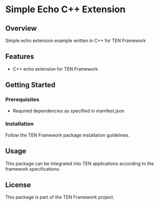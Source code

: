 # Simple Echo C++ Extension

## Overview

Simple echo extension example written in C++ for TEN Framework

## Features

- C++ echo extension for TEN Framework

## Getting Started

### Prerequisites

- Required dependencies as specified in manifest.json

### Installation

Follow the TEN Framework package installation guidelines.

## Usage

This package can be integrated into TEN applications according to the framework specifications.

## License

This package is part of the TEN Framework project.
